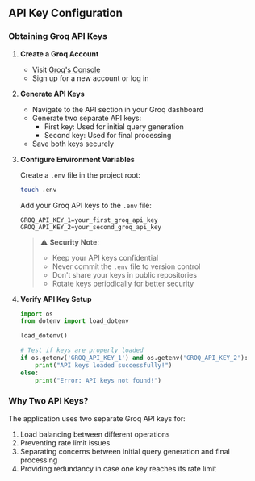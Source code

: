 ## API Key Configuration

### Obtaining Groq API Keys

1. **Create a Groq Account**
   - Visit [Groq's Console](https://console.groq.com)
   - Sign up for a new account or log in

2. **Generate API Keys**
   - Navigate to the API section in your Groq dashboard
   - Generate two separate API keys:
     * First key: Used for initial query generation
     * Second key: Used for final processing
   - Save both keys securely

3. **Configure Environment Variables**
   
   Create a `.env` file in the project root:
   ```bash
   touch .env
   ```

   Add your Groq API keys to the `.env` file:
   ```
   GROQ_API_KEY_1=your_first_groq_api_key
   GROQ_API_KEY_2=your_second_groq_api_key
   ```

   > ⚠️ **Security Note**: 
   > - Keep your API keys confidential
   > - Never commit the `.env` file to version control
   > - Don't share your keys in public repositories
   > - Rotate keys periodically for better security

4. **Verify API Key Setup**
   ```python
   import os
   from dotenv import load_dotenv
   
   load_dotenv()
   
   # Test if keys are properly loaded
   if os.getenv('GROQ_API_KEY_1') and os.getenv('GROQ_API_KEY_2'):
       print("API keys loaded successfully!")
   else:
       print("Error: API keys not found!")
   ```

### Why Two API Keys?

The application uses two separate Groq API keys for:
1. Load balancing between different operations
2. Preventing rate limit issues
3. Separating concerns between initial query generation and final processing
4. Providing redundancy in case one key reaches its rate limit 